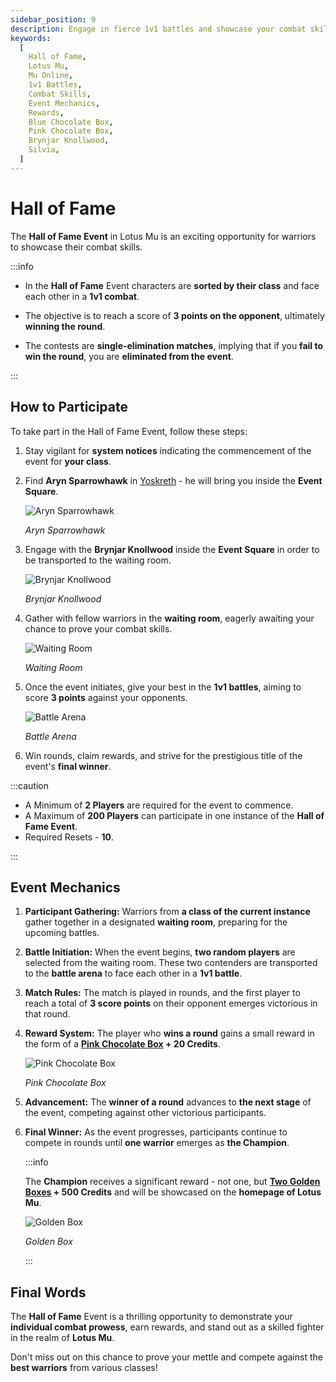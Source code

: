 ```yaml
---
sidebar_position: 9
description: Engage in fierce 1v1 battles and showcase your combat skills in the Hall of Fame Event in Lotus Mu. Learn about the event mechanics, how to participate, and the rewarding journey to become the final winner. Ready to prove your prowess?
keywords:
  [
    Hall of Fame,
    Lotus Mu,
    Mu Online,
    1v1 Battles,
    Combat Skills,
    Event Mechanics,
    Rewards,
    Blue Chocolate Box,
    Pink Chocolate Box,
    Brynjar Knollwood,
    Silvia,
  ]
---
```


# Hall of Fame

The **Hall of Fame Event** in Lotus Mu is an exciting opportunity for warriors to showcase their combat skills.

:::info

- In the **Hall of Fame** Event characters are **sorted by their class** and face each other in a **1v1 combat**.

- The objective is to reach a score of **3 points on the opponent**, ultimately **winning the round**.

- The contests are **single-elimination matches**, implying that if you **fail to win the round**, you are **eliminated from the event**.

:::

## How to Participate

To take part in the Hall of Fame Event, follow these steps:

1. Stay vigilant for **system notices** indicating the commencement of the event for **your class**.

2. Find **Aryn Sparrowhawk** in [Yoskreth](/maps/yoskreth) - he will bring you inside the **Event Square**.

   ![Aryn Sparrowhawk](/img/npc/aryn-sparrowhawk.jpg)

   _Aryn Sparrowhawk_

3. Engage with the **Brynjar Knollwood** inside the **Event Square** in order to be transported to the waiting room.

   ![Brynjar Knollwood](/img/npc/brynjar-knollwood.jpg)

   _Brynjar Knollwood_

4. Gather with fellow warriors in the **waiting room**, eagerly awaiting your chance to prove your combat skills.

   ![Waiting Room](/img/events/spcialists-combat/waiting-gate.jpg)

   _Waiting Room_

5. Once the event initiates, give your best in the **1v1 battles**, aiming to score **3 points** against your opponents.

   ![Battle Arena](/img/events/spcialists-combat/battle-arena.jpg)

   _Battle Arena_

6. Win rounds, claim rewards, and strive for the prestigious title of the event's **final winner**.

:::caution

- A Minimum of **2 Players** are required for the event to commence.
- A Maximum of **200 Players** can participate in one instance of the **Hall of Fame Event**.
- Required Resets - **10**.

:::

## Event Mechanics

1. **Participant Gathering:** Warriors from **a class of the current instance** gather together in a designated **waiting room**, preparing for the upcoming battles.

2. **Battle Initiation:** When the event begins, **two random players** are selected from the waiting room. These two contenders are transported to the **battle arena** to face each other in a **1v1 battle**.

3. **Match Rules:** The match is played in rounds, and the first player to reach a total of **3 score points** on their opponent emerges victorious in that round.

4. **Reward System:** The player who **wins a round** gains a small reward in the form of a **[Pink Chocolate Box](/items/item-bags/misc/pink-chocolate-box) + 20 Credits**.

   ![Pink Chocolate Box](/img/items/item-bags/pink-chocolate-box.png)

   _Pink Chocolate Box_

5. **Advancement:** The **winner of a round** advances to **the next stage** of the event, competing against other victorious participants.

6. **Final Winner:** As the event progresses, participants continue to compete in rounds until **one warrior** emerges as **the Champion**.

   :::info

   The **Champion** receives a significant reward - not one, but **[Two Golden Boxes](/items/item-bags/misc/golden-box) + 500 Credits** and will be showcased on the **homepage of Lotus Mu**.

   ![Golden Box](/img/items/item-bags/golden-box.png)

   _Golden Box_

   :::

## Final Words

The **Hall of Fame** Event is a thrilling opportunity to demonstrate your **individual combat prowess**, earn rewards, and stand out as a skilled fighter in the realm of **Lotus Mu**.

Don't miss out on this chance to prove your mettle and compete against the **best warriors** from various classes!
